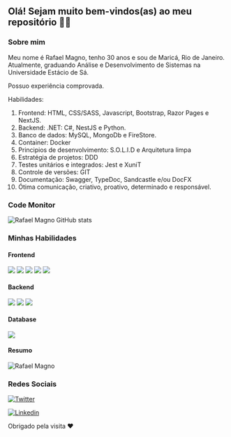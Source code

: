 ## Olá! Sejam muito bem-vindos(as) ao meu repositório 🙋‍♂️

### Sobre mim

Meu nome é Rafael Magno, tenho 30 anos e sou de Maricá, Rio de Janeiro. Atualmente, graduando Análise e Desenvolvimento de Sistemas na Universidade Estácio de Sá.

Possuo experiência comprovada.

Habilidades:
1. Frontend: HTML, CSS/SASS, Javascript, Bootstrap, Razor Pages e NextJS.
2. Backend: .NET: C#, NestJS e Python.
3. Banco de dados: MySQL, MongoDb e FireStore.
4. Container: Docker
5. Principios de desenvolvimento: S.O.L.I.D e Arquitetura limpa
6. Estratégia de projetos: DDD
7. Testes unitários e integrados: Jest e XuniT
8. Controle de versões: GIT
9. Documentação: Swagger, TypeDoc, Sandcastle e/ou DocFX
10. Ótima comunicação, criativo, proativo, determinado e responsável.

### Code Monitor

![Rafael Magno GitHub stats](https://github-readme-stats.vercel.app/api?username=rafaelmagnoc&show_icons=true&theme=dark)


### Minhas Habilidades

#### Frontend
<div>
    <img src="https://img.shields.io/badge/HTML5-E34F26?style=for-the-badge&logo=html5&logoColor=white">
    <img src="https://img.shields.io/badge/Sass-CC6699?style=for-the-badge&logo=sass&logoColor=white">
    <img src="https://img.shields.io/badge/JavaScript-F7DF1E?style=for-the-badge&logo=javascript&logoColor=black">
    <img src="https://img.shields.io/badge/Bootstrap-563D7C?style=for-the-badge&logo=bootstrap&logoColor=white">
    <img src="https://img.shields.io/badge/React-20232A?style=for-the-badge&logo=react&logoColor=61DAFB">
</div>

#### Backend
<div>
    <img src="https://img.shields.io/badge/Node.js-43853D?style=for-the-badge&logo=node.js&logoColor=white">
    <img src="https://img.shields.io/badge/Dotnet-563D7C?style=for-the-badge&logo=NET&logoColor=white">
    <img src="https://img.shields.io/badge/Python-000000?style=for-the-badge&logo=Pythpn&logoColor=F7DF1E">
</div>

#### Database
<div>
    <img src="https://img.shields.io/badge/MySQL-00000F?style=for-the-badge&logo=mysql&logoColor=white">
</div>

#### Resumo    
![Rafael Magno](https://github-readme-stats.vercel.app/api/top-langs/?username=rafaelmagnoc&theme=blue-green)
<br>

### Redes Sociais

[![Twitter](https://img.shields.io/badge/Twitter-1DA1F2?style=for-the-badge&logo=twitter&logoColor=white)](https://twitter.com/FaelMagnifico)

[![Linkedin](https://img.shields.io/badge/LinkedIn-0077B5?style=for-the-badge&logo=linkedin&logoColor=white)](https://www.linkedin.com/in/rafael-magno-112068165/)


Obrigado pela visita ❤️



